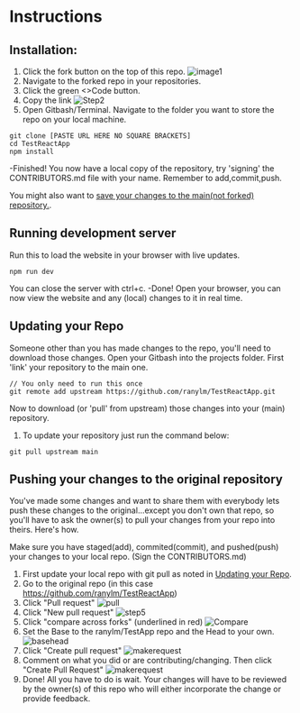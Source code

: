 # Instructions

## Installation:

1. Click the fork button on the top of this repo.
   ![image1](https://i.imgur.com/3782TsO.png)
2. Navigate to the forked repo in your repositories.
3. Click the green <>Code button.
4. Copy the link
   ![Step2](https://i.imgur.com/NNIETam.png)
5. Open Gitbash/Terminal. Navigate to the folder you want to store the repo on your local machine.

```
git clone [PASTE URL HERE NO SQUARE BRACKETS]
cd TestReactApp
npm install
```

-Finished! You now have a local copy of the repository, try 'signing' the CONTRIBUTORS.md file with your name. Remember to add,commit,push.

You might also want to [save your changes to the main(not forked) repository.](#pushing-your-changes-to-the-original-repository).

## Running development server

Run this to load the website in your browser with live updates.

```
npm run dev
```

You can close the server with ctrl+c.
-Done! Open your browser, you can now view the website and any (local) changes to it in real time.

## Updating your Repo

Someone other than you has made changes to the repo, you'll need to download those changes. Open your Gitbash into the projects folder.
First 'link' your repository to the main one.

```
// You only need to run this once
git remote add upstream https://github.com/ranylm/TestReactApp.git
```

Now to download (or 'pull' from upstream) those changes into your (main) repository.

1. To update your repository just run the command below:

```
git pull upstream main
```

## Pushing your changes to the original repository

You've made some changes and want to share them with everybody lets push these changes to the original...except you don't own that repo, so you'll have to ask the owner(s) to pull your changes from your repo into theirs. Here's how.

Make sure you have staged(add), commited(commit), and pushed(push) your changes to your local repo. (Sign the CONTRIBUTORS.md)

1. First update your local repo with git pull as noted in [Updating your Repo](#updating-your-repo).
2. Go to the original repo (in this case https://github.com/ranylm/TestReactApp)
3. Click "Pull request"
   ![pull](https://i.imgur.com/Lxh3rK0.png)
4. Click "New pull request"
   ![step5](https://i.imgur.com/tZT3Ykj.png)
5. Click "compare across forks" (underlined in red)
   ![Compare](https://i.imgur.com/IuA1x9F.png)
6. Set the Base to the ranylm/TestApp repo and the Head to your own.
   ![basehead](https://i.imgur.com/a4Yaq1l.png)
7. Click "Create pull request"
   ![makerequest](https://i.imgur.com/1BA7Sn9.png)
8. Comment on what you did or are contributing/changing. Then click "Create Pull Request"
   ![makerequest](https://i.imgur.com/j6twh8d.png)
9. Done! All you have to do is wait. Your changes will have to be reviewed by the owner(s) of this repo who will either incorporate the change or provide feedback.
